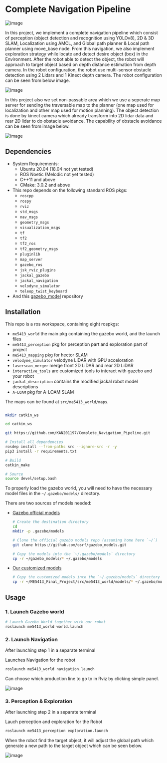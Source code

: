 # Complete Navigation Pipeline

![image](https://github.com/KAN201197/Complete_Navigation_Pipeline/assets/128454220/43bfb0cc-0e97-4e30-84c1-ee955a0ef0a4)

In this project, we implement a complete navigation pipeline which consist of perception (object detection and recognition using YOLOv8), 2D & 3D SLAM, Localization using AMCL, and Global path planner & Local path planner using move_base node. From this navigation, we also implement exploration strategy while locate and detect desire object (box) in the Environment. After the robot able to detect the object, the robot will approach to target object based on depth distance estimation from depth camera. In the robot configuration, the robot use multi-sensor obstacle detection using 2 Lidars and 1 Kinect depth camera. The robot configuration can be seen from below image.

![image](https://github.com/KAN201197/Complete_Navigation_Pipeline/assets/128454220/03df278c-ac1d-4276-a56b-905a8cc46fad)

In this project also we set non-passable area which we use a seperate map server for sending the traversable map to the planner (one map used for localization and other map used for motion planning). The object detection is done by kinect camera which already transform into 2D lidar data and rear 2D lidar to do obstacle avoidance. The capability of obstacle avoidance can be seen from image below.

![image](https://github.com/KAN201197/Complete_Navigation_Pipeline/assets/128454220/bdcbb302-2bc3-4700-abee-d633a9f99994)

## Dependencies

* System Requirements:
  * Ubuntu 20.04 (18.04 not yet tested)
  * ROS Noetic (Melodic not yet tested)
  * C++11 and above
  * CMake: 3.0.2 and above
* This repo depends on the following standard ROS pkgs:
  * `roscpp`
  * `rospy`
  * `rviz`
  * `std_msgs`
  * `nav_msgs`
  * `geometry_msgs`
  * `visualization_msgs`
  * `tf`
  * `tf2`
  * `tf2_ros`
  * `tf2_geometry_msgs`
  * `pluginlib`
  * `map_server`
  * `gazebo_ros`
  * `jsk_rviz_plugins`
  * `jackal_gazebo`
  * `jackal_navigation`
  * `velodyne_simulator`
  * `teleop_twist_keyboard`
* And this [gazebo_model](https://github.com/osrf/gazebo_models) repository

## Installation

This repo is a ros workspace, containing eight rospkgs:

* `me5413_world` the main pkg containing the gazebo world, and the launch files
* `me5413_perception` pkg for perception part and exploration part of project
* `me5413_mapping` pkg for hector SLAM
* `velodyne_simulator` velodyne LiDAR with GPU acceloration
* `laserscan_merger` merge front 2D LiDAR and rear 2D LiDAR
* `interactive_tools` are customized tools to interact with gazebo and your robot
* `jackal_description` contains the modified jackal robot model descriptions
* `A-LOAM` pkg for A-LOAM SLAM

The maps can be found at `src/me5413_world/maps`.

```bash

mkdir catkin_ws

cd catkin_ws

git https://github.com/KAN201197/Complete_Navigation_Pipeline.git

# Install all dependencies
rosdep install --from-paths src --ignore-src -r -y
pip3 install -r requirements.txt

# Build
catkin_make

# Source
source devel/setup.bash
```

To properly load the gazebo world, you will need to have the necessary model files in the `~/.gazebo/models/` directory.

There are two sources of models needed:

* [Gazebo official models](https://github.com/osrf/gazebo_models)

  ```bash
  # Create the destination directory
  cd
  mkdir -p .gazebo/models

  # Clone the official gazebo models repo (assuming home here `~/`)
  git clone https://github.com/osrf/gazebo_models.git

  # Copy the models into the `~/.gazebo/models` directory
  cp -r ~/gazebo_models/* ~/.gazebo/models
  ```

* [Our customized models](https://github.com/NUS-Advanced-Robotics-Centre/ME5413_Final_Project/tree/main/src/me5413_world/models)

  ```bash
  # Copy the customized models into the `~/.gazebo/models` directory
  cp -r ~/ME5413_Final_Project/src/me5413_world/models/* ~/.gazebo/models
  ```

## Usage

### 1. Launch Gazebo world

```bash
# Launch Gazebo World together with our robot
roslaunch me5413_world world.launch
```

### 2. Launch Navigation
After launching step 1 in a separate terminal

Launches Navigation for the robot

```bash
roslaunch me5413_world navigation.launch
```
Can choose which production line to go to in Rviz by clicking simple panel.

![image](https://github.com/KAN201197/Complete_Navigation_Pipeline/assets/128454220/c5ee9003-8462-40ea-9ff4-3296f2c721ab)

### 3. Perception & Exploration
After launching step 2 in a separate terminal

Lauch perception and exploration for the Robot

```bash
roslaunch me5413_perception exploration.launch
```
When the robot find the target object, it will adjust the global path which generate a new path to the target object which can be seen below.

![image](https://github.com/KAN201197/Complete_Navigation_Pipeline/assets/128454220/02678966-9eb0-485b-acab-d872331dac12)
